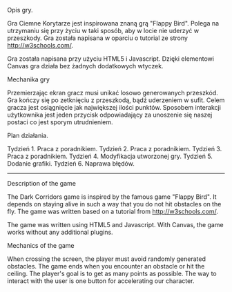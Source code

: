 Opis gry. 

Gra Ciemne Korytarze jest inspirowana znaną grą "Flappy Bird". Polega na utrzymaniu się przy życiu w taki sposób, aby w locie nie uderzyć w przeszkody. Gra została napisana w oparciu o tutorial ze strony http://w3schools.com/. 

Gra została napisana przy użyciu HTML5 i Javascript. Dzięki elementowi Canvas gra działa bez żadnych dodatkowych wtyczek. 


Mechanika gry

Przemierzając ekran gracz musi unikać losowo generowanych przeszkód. Gra kończy się po zetknięciu z przeszkodą, bądź uderzeniem w sufit. Celem gracza jest osiągnięcie jak największej ilości punktów. Sposobem interakcji użytkownika jest jeden przycisk odpowiadający za unoszenie się naszej postaci co jest sporym utrudnieniem.


Plan działania.

Tydzień 1. Praca z poradnikiem. 
Tydzień 2. Praca z poradnikiem. 
Tydzień 3. Praca z poradnikiem. 
Tydzień 4. Modyfikacja utworzonej gry. 
Tydzień 5. Dodanie grafiki. 
Tydzień 6. Naprawa błędów. 



-----------------------------------------------------------------------------------------------------------------------------------

Description of the game

The Dark Corridors game is inspired by the famous game "Flappy Bird". It depends on staying alive in such a way that you do not hit obstacles on the fly. The game was written based on a tutorial from http://w3schools.com/.

The game was written using HTML5 and Javascript. With Canvas, the game works without any additional plugins.



Mechanics of the game

When crossing the screen, the player must avoid randomly generated obstacles. The game ends when you encounter an obstacle or hit the ceiling. The player's goal is to get as many points as possible. The way to interact with the user is one button for accelerating our character.








